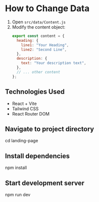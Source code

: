 # How to Change Data

1. Open `src/data/Content.js`
2. Modify the content object:
   ```javascript
   export const content = {
     heading: {
       line1: "Your Heading",
       line2: "Second Line",
     },
     description: {
       text: "Your description text",
     },
     // ... other content
   };
   ```

## Technologies Used

- React + Vite
- Tailwind CSS
- React Router DOM

## Navigate to project directory

cd landing-page

## Install dependencies

npm install

## Start development server

npm run dev
